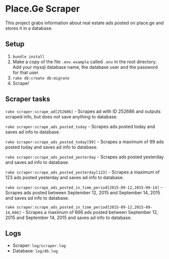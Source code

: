 # Place.Ge Scraper

This project grabs information about real estate ads posted on place.ge and stores it in a database.

## Setup

1. `bundle install`
2. Make a copy of the file `.env.example` called `.env` in the root directory. Add your mysql database name, the database user and the password for that user.
3. `rake db:create db:migrate`
4. Scrape!

## Scraper tasks

`rake scraper:scrape_ad[252686]` - Scrapes ad with ID 252686 and outputs scraped info, but does not save anything to database.

`rake scraper:scrape_ads_posted_today` - Scrapes ads posted today and saves ad info to database.

`rake scraper:scrape_ads_posted_today[99]` - Scrapes a maximum of 99 ads posted today and saves ad info to database.

`rake scraper:scrape_ads_posted_yesterday` - Scrapes ads posted yesterday and saves ad info to database.

`rake scraper:scrape_ads_posted_yesterday[123]` - Scrapes a maximum of 123 ads posted yesterday and saves ad info to database.

`rake scraper:scrape_ads_posted_in_time_period[2015-09-12,2015-09-14]` - Scrapes ads posted between September 12, 2015 and September 14, 2015 and saves ad info to database.

`rake scraper:scrape_ads_posted_in_time_period[2015-09-12,2015-09-14,666]` - Scrapes a maximum of 666 ads posted between September 12, 2015 and September 14, 2015 and saves ad info to database.

## Logs

- Scraper: `log/scraper.log`
- Database: `log/db.log`
